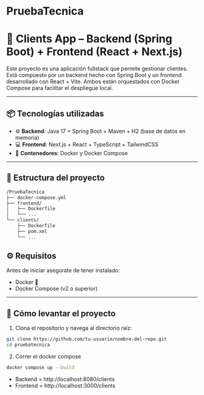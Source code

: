 # PruebaTecnica

# 🧩 Clients App – Backend (Spring Boot) + Frontend (React + Next.js)

Este proyecto es una aplicación fullstack que permite gestionar clientes. Está compuesto por un backend hecho con Spring Boot y un frontend desarrollado con React + Vite. Ambos están orquestados con Docker Compose para facilitar el despliegue local.

---

## 📦 Tecnologías utilizadas

- ⚙️ **Backend**: Java 17 + Spring Boot + Maven + H2 (base de datos en memoria)
- 💻 **Frontend**: Next.js + React + TypeScript + TailwindCSS
- 🐳 **Contenedores**: Docker y Docker Compose

---

## 📁 Estructura del proyecto

```bash
/PruebaTecnica
├── docker-compose.yml
├── frontend/
│   ├── Dockerfile
│   └── ...
└── clients/
    ├── Dockerfile
    ├── pom.xml
    └── ...
```

## ⚙️ Requisitos

Antes de iniciar asegúrate de tener instalado:

- Docker 🐳
- Docker Compose (v2 o superior)

---

## 🚀 Cómo levantar el proyecto

1. Clona el repositorio y navega al directorio raíz:

```bash
git clone https://github.com/tu-usuario/nombre-del-repo.git
cd pruebatecnica
```

2. Correr el docker compose
```bash
docker compose up --build
```

- Backend = http://localhost:8080/clients
- Frontend = http://localhost:3000/clients
